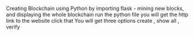Creating Blockchain using Python by importing flask - mining new blocks, and displaying the whole blockchain
run the python file you will get the http link to the website click that
You will get three options create , show all , verify
